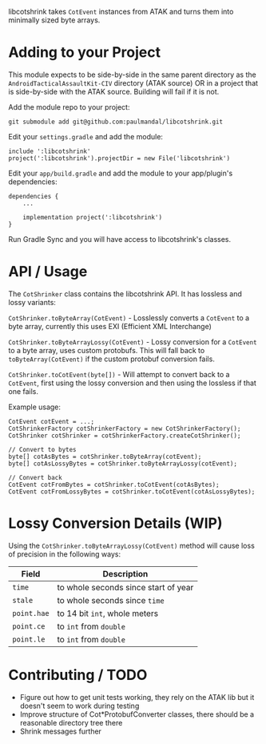libcotshrink takes `CotEvent` instances from ATAK and turns them into minimally sized byte arrays.

# Adding to your Project

This module expects to be side-by-side in the same parent directory as the `AndroidTacticalAssaultKit-CIV` directory (ATAK source)
  OR in a project that is side-by-side with the ATAK source. Building will fail if it is not.
  
Add the module repo to your project:

`git submodule add git@github.com:paulmandal/libcotshrink.git`

Edit your `settings.gradle` and add the module:

```
include ':libcotshrink'
project(':libcotshrink').projectDir = new File('libcotshrink')
```

Edit your `app/build.gradle` and add the module to your app/plugin's dependencies:

```
dependencies {
    ...

    implementation project(':libcotshrink')
}

```

Run Gradle Sync and you will have access to libcotshrink's classes.

# API / Usage

The `CotShrinker` class contains the libcotshrink API. It has lossless and lossy variants:

`CotShrinker.toByteArray(CotEvent)` - Losslessly converts a `CotEvent` to a byte array, currently this uses EXI (Efficient XML Interchange)

`CotShrinker.toByteArrayLossy(CotEvent)` - Lossy conversion for a `CotEvent` to a byte array, uses custom protobufs. This will fall back to `toByteArray(CotEvent)` if the custom protobuf conversion fails.

`CotShrinker.toCotEvent(byte[])` - Will attempt to convert back to a `CotEvent`, first using the lossy conversion and then using the lossless if that one fails.

Example usage:

```
CotEvent cotEvent = ...;
CotShrinkerFactory cotShrinkerFactory = new CotShrinkerFactory();
CotShrinker cotShrinker = cotShrinkerFactory.createCotShrinker();

// Convert to bytes
byte[] cotAsBytes = cotShrinker.toByteArray(cotEvent);
byte[] cotAsLossyBytes = cotShrinker.toByteArrayLossy(cotEvent);

// Convert back
CotEvent cotFromBytes = cotShrinker.toCotEvent(cotAsBytes);
CotEvent cotFromLossyBytes = cotShrinker.toCotEvent(cotAsLossyBytes);
```

# Lossy Conversion Details (WIP)

Using the `CotShrinker.toByteArrayLossy(CotEvent)` method will cause loss of precision in the following ways:

| Field       | Description                          |
| ----------- | ------------------------------------ |
| `time`      | to whole seconds since start of year |
| `stale`     | to whole seconds since `time`        |
| `point.hae` | to 14 bit `int`, whole meters        |
| `point.ce`  | to `int` from `double`               |
| `point.le`  | to `int` from `double`               |

# Contributing / TODO

* Figure out how to get unit tests working, they rely on the ATAK lib but it doesn't seem to work during testing
* Improve structure of Cot*ProtobufConverter classes, there should be a reasonable directory tree there
* Shrink messages further
